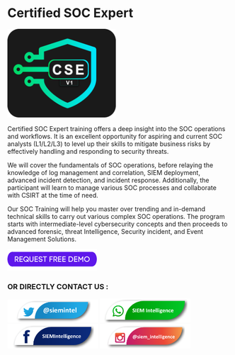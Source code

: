 # Certified SOC Expert

<img src="https://raw.githubusercontent.com/siemintelligence/siemintelligence/pics/BADGES/BADGE%20LOGO-01.png" alt="Certified SOC Expert" width="245" height="200">




Certified SOC Expert training offers a deep insight into the SOC operations and workflows. It is an excellent opportunity for aspiring and current SOC analysts (L1/L2/L3) to level up their skills to mitigate business risks by effectively handling and responding to security threats.

We will cover the fundamentals of SOC operations, before relaying the knowledge of log management and correlation, SIEM deployment, advanced incident detection, and incident response. Additionally, the participant will learn to manage various SOC processes and collaborate with CSIRT at the time of need.

Our SOC Training will help you master over trending and in-demand technical skills to carry out various complex SOC operations. The program starts with intermediate-level cybersecurity concepts and then proceeds to advanced forensic, threat Intelligence, Security incident, and Event Management Solutions. 

<a href="https://www.siemintelligence.com" rel="nofollow"><img src="https://raw.githubusercontent.com/siemintelligence/siemintelligence/main/images/REQUEST%20FREE%20DEMO.png" alt="Request a FREE Demo"  style="max-width:100%;"></a>

      
### OR DIRECTLY CONTACT US :

<a href="https://twitter.com/siemintel" rel="nofollow"><img src="https://raw.githubusercontent.com/siemintelligence/siemintelligence/main/images/twitter%20siem.png" alt="Follow us on Twitter"  style="max-width:100%;"></a>
<a href="https://wa.me/917737131337" rel="nofollow"><img src="https://raw.githubusercontent.com/siemintelligence/siemintelligence/main/images/whatsapp%20siem.png" alt="Text us on WhatsApp"  style="max-width:100%;"></a>
<a href="https://www.facebook.com/SIEMIntelligence/" rel="nofollow"><img src="https://raw.githubusercontent.com/siemintelligence/siemintelligence/main/images/facebook%20siem.png" alt="Follow us on Facebook"  style="max-width:100%;"></a>
<a href="https://www.instagram.com/siem_intelligence/" rel="nofollow"><img src="https://raw.githubusercontent.com/siemintelligence/siemintelligence/main/images/instagram%20siem.png" alt="Follow us on Instagram"  style="max-width:100%;"></a>
